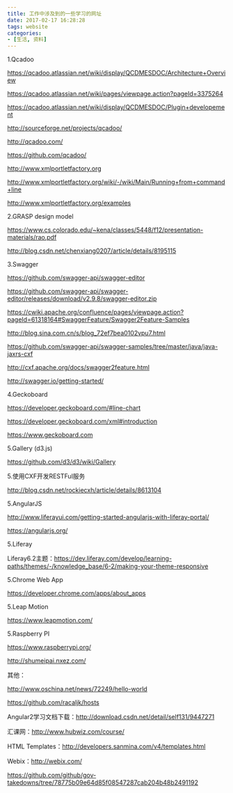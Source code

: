 ```yaml
---
title: 工作中涉及到的一些学习的网址
date: 2017-02-17 16:28:28
tags: website
categories:
- [生活, 资料]
---
```

1.Qcadoo

https://qcadoo.atlassian.net/wiki/display/QCDMESDOC/Architecture+Overview

https://qcadoo.atlassian.net/wiki/pages/viewpage.action?pageId=3375264

https://qcadoo.atlassian.net/wiki/display/QCDMESDOC/Plugin+developement

http://sourceforge.net/projects/qcadoo/

http://qcadoo.com/
<!--more-->

https://github.com/qcadoo/

http://www.xmlportletfactory.org

http://www.xmlportletfactory.org/wiki/-/wiki/Main/Running+from+command+line

http://www.xmlportletfactory.org/examples


2.GRASP design model

https://www.cs.colorado.edu/~kena/classes/5448/f12/presentation-materials/rao.pdf

http://blog.csdn.net/chenxiang0207/article/details/8195115


3.Swagger

https://github.com/swagger-api/swagger-editor

https://github.com/swagger-api/swagger-editor/releases/download/v2.9.8/swagger-editor.zip

https://cwiki.apache.org/confluence/pages/viewpage.action?pageId=61318164#SwaggerFeature/Swagger2Feature-Samples

http://blog.sina.com.cn/s/blog_72ef7bea0102vpu7.html

https://github.com/swagger-api/swagger-samples/tree/master/java/java-jaxrs-cxf

http://cxf.apache.org/docs/swagger2feature.html

http://swagger.io/getting-started/

4.Geckoboard

https://developer.geckoboard.com/#line-chart

https://developer.geckoboard.com/xml#introduction

https://www.geckoboard.com

5.Gallery (d3.js)

https://github.com/d3/d3/wiki/Gallery

5.使用CXF开发RESTFul服务

http://blog.csdn.net/rockiecxh/article/details/8613104

5.AngularJS

http://www.liferayui.com/getting-started-angularjs-with-liferay-portal/

https://angularjs.org/

5.Liferay

Liferay6.2主题：https://dev.liferay.com/develop/learning-paths/themes/-/knowledge_base/6-2/making-your-theme-responsive

5.Chrome Web App

https://developer.chrome.com/apps/about_apps

5.Leap Motion

https://www.leapmotion.com/

5.Raspberry PI

https://www.raspberrypi.org/

http://shumeipai.nxez.com/

其他：

http://www.oschina.net/news/72249/hello-world

https://github.com/racaljk/hosts

Angular2学习文档下载：http://download.csdn.net/detail/self131/9447271

汇课网：http://www.hubwiz.com/course/

HTML Templates：http://developers.sanmina.com/v4/templates.html

Webix：http://webix.com/

https://github.com/github/gov-takedowns/tree/78775b09e64d85f08547287cab204b48b2491192
